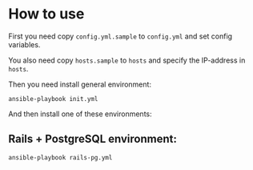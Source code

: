 # How to use

First you need copy `config.yml.sample` to `config.yml` and set config variables.

You also need copy `hosts.sample` to `hosts` and specify the IP-address in `hosts`.

Then you need install general environment:

    ansible-playbook init.yml

And then install one of these environments:

## Rails + PostgreSQL environment:

    ansible-playbook rails-pg.yml
